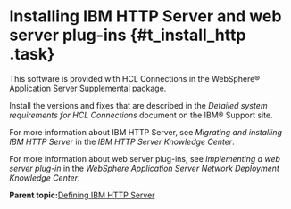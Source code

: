 # Installing IBM HTTP Server and web server plug-ins {#t_install_http .task}

This software is provided with HCL Connections in the WebSphere® Application Server Supplemental package.

Install the versions and fixes that are described in the *Detailed system requirements for HCL Connections* document on the IBM® Support site.

For more information about IBM HTTP Server, see *Migrating and installing IBM HTTP Server* in the *IBM HTTP Server Knowledge Center*.

For more information about web server plug-ins, see *Implementing a web server plug-in* in the *WebSphere Application Server Network Deployment Knowledge Center*.

**Parent topic:**[Defining IBM HTTP Server](../install/t_create_webserver1_node_b.md)

